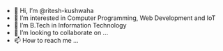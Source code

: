 - 👋 Hi, I’m @ritesh-kushwaha
- 👀 I’m interested in Computer Programming, Web Development and IoT
- 🌱 I’m B.Tech in Information Technology
- 💞️ I’m looking to collaborate on ...
- 📫 How to reach me ...

<!---
ritesh-kushwaha/ritesh-kushwaha is a ✨ special ✨ repository because its `README.md` (this file) appears on your GitHub profile.
You can click the Preview link to take a look at your changes.
--->
